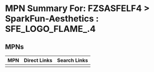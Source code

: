 



# MPN Summary For: FZSASFELF4 > SparkFun-Aesthetics : SFE_LOGO_FLAME_.4

## MPNs
  

|MPN|Direct Links|Search Links|
| :--- | :--- | :--- |
||||
